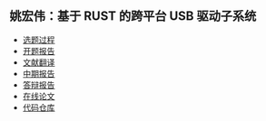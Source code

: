 ## 姚宏伟：基于 RUST 的跨平台 USB 驱动子系统

- [选题过程]()
- [开题报告]()
- [文献翻译]()
- [中期报告]()
- [答辩报告]()
- [在线论文]()
- [代码仓库]()
